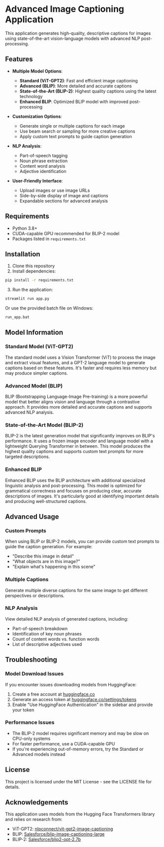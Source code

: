 # Advanced Image Captioning Application

This application generates high-quality, descriptive captions for images using state-of-the-art vision-language models with advanced NLP post-processing.

## Features

- **Multiple Model Options**:
  - **Standard (ViT-GPT2)**: Fast and efficient image captioning
  - **Advanced (BLIP)**: More detailed and accurate captions
  - **State-of-the-Art (BLIP-2)**: Highest quality captions using the latest technology
  - **Enhanced BLIP**: Optimized BLIP model with improved post-processing

- **Customization Options**:
  - Generate single or multiple captions for each image
  - Use beam search or sampling for more creative captions
  - Apply custom text prompts to guide caption generation

- **NLP Analysis**:
  - Part-of-speech tagging
  - Noun phrase extraction
  - Content word analysis
  - Adjective identification

- **User-Friendly Interface**:
  - Upload images or use image URLs
  - Side-by-side display of image and captions
  - Expandable sections for advanced analysis

## Requirements

- Python 3.8+
- CUDA-capable GPU recommended for BLIP-2 model
- Packages listed in `requirements.txt`

## Installation

1. Clone this repository
2. Install dependencies:

```bash
pip install -r requirements.txt
```

3. Run the application:

```bash
streamlit run app.py
```

Or use the provided batch file on Windows:

```bash
run_app.bat
```

## Model Information

### Standard Model (ViT-GPT2)
The standard model uses a Vision Transformer (ViT) to process the image and extract visual features, and a GPT-2 language model to generate captions based on these features. It's faster and requires less memory but may produce simpler captions.

### Advanced Model (BLIP)
BLIP (Bootstrapping Language-Image Pre-training) is a more powerful model that better aligns vision and language through a contrastive approach. It provides more detailed and accurate captions and supports advanced NLP analysis.

### State-of-the-Art Model (BLIP-2)
BLIP-2 is the latest generation model that significantly improves on BLIP's performance. It uses a frozen image encoder and language model with a lightweight Querying Transformer in between. This model produces the highest quality captions and supports custom text prompts for more targeted descriptions.

### Enhanced BLIP
Enhanced BLIP uses the BLIP architecture with additional specialized linguistic analysis and post-processing. This model is optimized for grammatical correctness and focuses on producing clear, accurate descriptions of images. It's particularly good at identifying important details and producing well-structured captions.

## Advanced Usage

### Custom Prompts
When using BLIP or BLIP-2 models, you can provide custom text prompts to guide the caption generation. For example:
- "Describe this image in detail"
- "What objects are in this image?"
- "Explain what's happening in this scene"

### Multiple Captions
Generate multiple diverse captions for the same image to get different perspectives or descriptions.

### NLP Analysis
View detailed NLP analysis of generated captions, including:
- Part-of-speech breakdown
- Identification of key noun phrases
- Count of content words vs. function words
- List of descriptive adjectives used

## Troubleshooting

### Model Download Issues
If you encounter issues downloading models from HuggingFace:
1. Create a free account at [huggingface.co](https://huggingface.co)
2. Generate an access token at [huggingface.co/settings/tokens](https://huggingface.co/settings/tokens)
3. Enable "Use HuggingFace Authentication" in the sidebar and provide your token

### Performance Issues
- The BLIP-2 model requires significant memory and may be slow on CPU-only systems
- For faster performance, use a CUDA-capable GPU
- If you're experiencing out-of-memory errors, try the Standard or Advanced models instead

## License

This project is licensed under the MIT License - see the LICENSE file for details.

## Acknowledgements

This application uses models from the Hugging Face Transformers library and relies on research from:
- ViT-GPT2: [nlpconnect/vit-gpt2-image-captioning](https://huggingface.co/nlpconnect/vit-gpt2-image-captioning)
- BLIP: [Salesforce/blip-image-captioning-large](https://huggingface.co/Salesforce/blip-image-captioning-large)
- BLIP-2: [Salesforce/blip2-opt-2.7b](https://huggingface.co/Salesforce/blip2-opt-2.7b) 